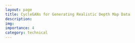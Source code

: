 ```yaml
---
layout: page
title: CycleGANs for Generating Realistic Depth Map Data
description: 
img:
importance: 4
category: technical
---
```

